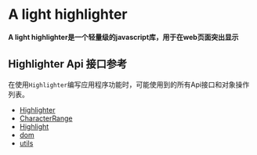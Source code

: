 # A light highlighter

**A light highlighter是一个轻量级的javascript库，用于在web页面突出显示**

## Highlighter Api 接口参考

在使用`Highlighter`编写应用程序功能时，可能使用到的所有Api接口和对象操作列表。

- [Highlighter]()
- [CharacterRange]()
- [Highlight]()
- [dom]()
- [utils]()
